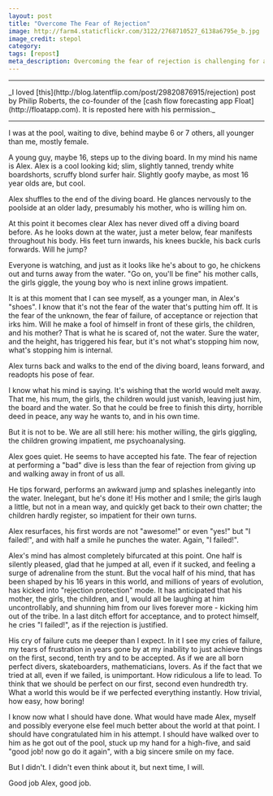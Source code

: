 ```yaml
---
layout: post
title: "Overcome The Fear of Rejection"
image: http://farm4.staticflickr.com/3122/2768710527_6138a6795e_b.jpg
image_credit: stepol
category: 
tags: [repost]
meta_description: Overcoming the fear of rejection is challenging for all of us. There are many lessons to be learned from children.
---
```


<hr/>
_I loved [this](http://blog.latentflip.com/post/29820876915/rejection) post by Philip Roberts, the co-founder of the [cash flow forecasting app Float](http://floatapp.com). It is reposted here with his permission._
<hr/>

I was at the pool, waiting to dive, behind maybe 6 or 7 others, all younger than me, mostly female.

A young guy, maybe 16, steps up to the diving board. In my mind his name is Alex. Alex is a cool looking kid; slim, slightly tanned, trendy white boardshorts, scruffy blond surfer hair. Slightly goofy maybe, as most 16 year olds are, but cool.

Alex shuffles to the end of the diving board. He glances nervously to the poolside at an older lady, presumably his mother, who is willing him on.

At this point it becomes clear Alex has never dived off a diving board before. As he looks down at the water, just a meter below, fear manifests throughout his body. His feet turn inwards, his knees buckle, his back curls forwards. Will he jump?

Everyone is watching, and just as it looks like he's about to go, he chickens out and turns away from the water. "Go on, you'll be fine" his mother calls, the girls giggle, the young boy who is next inline grows impatient.

It is at this moment that I can see myself, as a younger man, in Alex's "shoes". I know that it's not the fear of the water that's putting him off. It is the fear of the unknown, the fear of failure, of acceptance or rejection that irks him. Will he make a fool of himself in front of these girls, the children, and his mother? That is what he is scared of, not the water. Sure the water, and the height, has triggered his fear, but it's not what's stopping him now, what's stopping him is internal.

Alex turns back and walks to the end of the diving board, leans forward, and readopts his pose of fear.

I know what his mind is saying. It's wishing that the world would melt away. That me, his mum, the girls, the children would just vanish, leaving just him, the board and the water. So that he could be free to finish this dirty, horrible deed in peace, any way he wants to, and in his own time.

But it is not to be. We are all still here: his mother willing, the girls giggling, the children growing impatient, me psychoanalysing.

Alex goes quiet. He seems to have accepted his fate. The fear of rejection at performing a "bad" dive is less than the fear of rejection from giving up and walking away in front of us all.

He tips forward, performs an awkward jump and splashes inelegantly into the water. Inelegant, but he's done it! His mother and I smile; the girls laugh a little, but not in a mean way, and quickly get back to their own chatter; the children hardly register, so impatient for their own turns.

Alex resurfaces, his first words are not "awesome!" or even "yes!" but "I failed!", and with half a smile he punches the water. Again, "I failed!".

Alex's mind has almost completely bifurcated at this point. One half is silently pleased, glad that he jumped at all, even if it sucked, and feeling a surge of adrenaline from the stunt. But the vocal half of his mind, that has been shaped by his 16 years in this world, and millions of years of evolution, has kicked into "rejection protection" mode. It has anticipated that his mother, the girls, the children, and I, would all be laughing at him uncontrollably, and shunning him from our lives forever more - kicking him out of the tribe. In a last ditch effort for acceptance, and to protect himself, he cries "I failed!", as if the rejection is justified.

His cry of failure cuts me deeper than I expect. In it I see my cries of failure, my tears of frustration in years gone by at my inability to just achieve things on the first, second, tenth try and to be accepted. As if we are all born perfect divers, skateboarders, mathematicians, lovers. As if the fact that we tried at all, even if we failed, is unimportant. How ridiculous a life to lead. To think that we should be perfect on our first, second even hundredth try. What a world this would be if we perfected everything instantly. How trivial, how easy, how boring!

I know now what I should have done. What would have made Alex, myself and possibly everyone else feel much better about the world at that point. I should have congratulated him in his attempt. I should have walked over to him as he got out of the pool, stuck up my hand for a high-five, and said "good job! now go do it again", with a big sincere smile on my face.

But I didn't. I didn't even think about it, but next time, I will.

Good job Alex, good job.